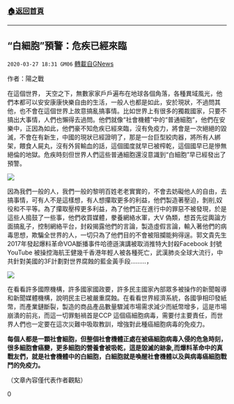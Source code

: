 ###  [:house:返回首頁](https://github.com/ourhimalayas/txt)
---

## “白細胞”預警：危疾已經來臨
`2020-03-27 18:31 GM06` [轉載自GNews](https://gnews.org/zh-hant/154637/)

作者：陽之戰

在這個世界， 天空之下，無數家家戶戶遍布在地球各個角落，各種異域風光，他們本都可以安安康康快樂自由的生活，一般人也都是如此，安於現狀，不過問其他，也不會在這個世界上故意搞亂搞事情。比如世界上有很多的獨裁國家，只要不搞出大事情，人們也懶得去過問。他們就像“社會機體”中的“普通細胞”，他們在安樂中，正因為如此，他們豪不知危疾已經來臨，沒有免疫力，將會是一次絕絕的毀滅，不會在有新生，中國的現狀已經證明了，那是一台巨型絞肉器，將所有人綁架，餵食人屍丸，沒有外貿輸血的話，這個國度就早已被榨乾，這個國早已是慘無絕倫的地獄。危疾時刻但世界人們這些普通細胞還沒意識到“白細胞”早已經發出了預警。

![](https://s3-ap-northeast-1.amazonaws.com/news.guo.offload.media/wp-content/uploads/2020/03/27182459/8-2-6.jpg)

因為我們一般的人，我們一般的黎明百姓老老實實的，不會去妨礙他人的自由，去搞事情，可有人不是這樣想，有人想攥取更多的利益，他們製造著壓迫，剝削,奴役和不平等。為了攥取壓榨更多利益，為了他們正在進行中的罪惡不被發現，於是這些人搗鼓了一些事，他們收買媒體，豢養網絡水軍，大V 偽類，想首先從輿論方面搞亂子，控制網絡平台，封殺揭露他們的言論，製造虛假言論，輸入著他們的病毒思想，欺騙全世界的人，一切只為了他們目的不會被阻攔能夠得逞。郭文貴先生2017年發起爆料革命VOA斷播事件哈德遜演講被取消推特大封殺Facebook 封號YouTube 被操控海航王健幾千香港年輕人被各種死亡，武漢肺炎全球大流行，中共針對美國的3F計劃對世界腐蝕的藍金黃手段………，

![](https://s3-ap-northeast-1.amazonaws.com/news.guo.offload.media/wp-content/uploads/2020/03/27182618/9-7.jpg)

在看看許多國際機構，許多國家國政要，許多民主國家內部眾多被操作的新聞報導和新聞媒體機構，說明民主已被嚴重腐蝕。在看看世界經濟系統，各國爭相印發紙幣，而產業鏈斷裂，製造的商品產品數量驟減市場需求減少而紙幣增多，這是市場崩潰的前兆，而這一切罪魁禍首是CCP 這個癌細胞病毒，需要付主要責任，而世界人們也一定要在這次災難中吸取教訓，增強對此種癌細胞病毒的免疫力。

**每個人都是一顆社會細胞，但整個社會機體正處在被癌細胞病毒入侵的危急時刻，很多細胞會癌變，更多細胞的營養會被吸乾，這是毀滅的跡象,而爆料革命中的真戰友們，就是社會機體中的白細胞，白細胞就是喚醒社會機體以及與病毒癌細胞戰鬥的免疫力。**

（文章內容僅代表作者觀點）

0
